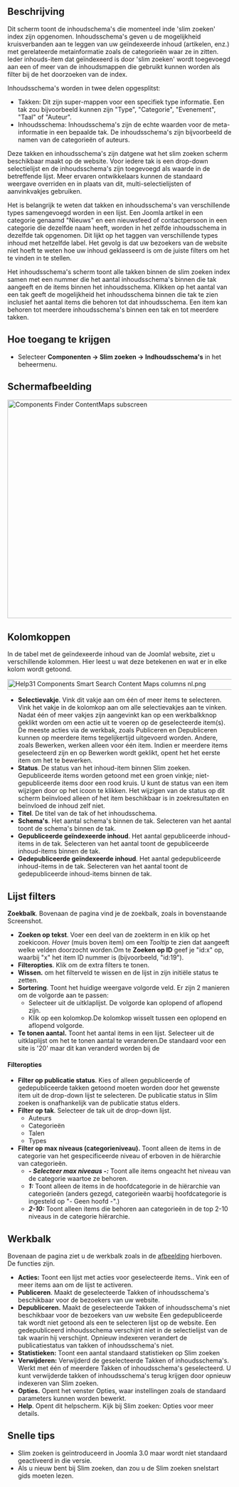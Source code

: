 <!-- Filename: Help4.x:Smart_Search:_Content_Maps / Display title: Slim zoeken: Inhoudsschema's -->

## Beschrijving

Dit scherm toont de inhoudschema's die momenteel inde 'slim zoeken'
index zijn opgenomen. Inhoudsschema's geven u de mogelijkheid
kruisverbanden aan te leggen van uw geïndexeerde inhoud (artikelen,
enz.) met gerelateerde metainformatie zoals de categorieën waar ze in
zitten. Ieder inhouds-item dat geïndexeerd is door 'slim zoeken' wordt
toegevoegd aan een of meer van de inhoudsmappen die gebruikt kunnen
worden als filter bij de het doorzoeken van de index.

Inhoudsschema's worden in twee delen opgesplitst:

- Takken: Dit zijn super-mappen voor een specifiek type informatie. Een
  tak zou bijvoorbeeld kunnen zijn "Type", "Categorie", "Evenement",
  "Taal" of "Auteur".
- Inhoudsschema: Inhoudsschema's zijn de echte waarden voor de
  meta-informatie in een bepaalde tak. De inhoudsschema's zijn
  bijvoorbeeld de namen van de categorieën of auteurs.

Deze takken en inhoudsschema's zijn datgene wat het slim zoeken scherm
beschikbaar maakt op de website. Voor iedere tak is een drop-down
selectielijst en de inhoudsschema's zijn toegevoegd als waarde in de
betreffende lijst. Meer ervaren ontwikkelaars kunnen de standaard
weergave overriden en in plaats van dit, multi-selectielijsten of
aanvinkvakjes gebruiken.

Het is belangrijk te weten dat takken en inhoudsschema's van
verschillende types samengevoegd worden in een lijst. Een Joomla artikel
in een categorie genaamd "Nieuws" en een nieuwsfeed of contactpersoon in
een categorie die dezelfde naam heeft, worden in het zelfde
inhoudsschema in dezelfde tak opgenomen. Dit lijkt op het taggen van
verschillende types inhoud met hetzelfde label. Het gevolg is dat uw
bezoekers van de website niet hoeft te weten hoe uw inhoud geklasseerd
is om de juiste filters om het te vinden in te stellen.

Het inhoudsschema's scherm toont alle takken binnen de slim zoeken index
samen met een nummer die het aantal inhoudsschema's binnen die tak
aangeeft en de items binnen het inhoudsschema. Klikken op het aantal van
een tak geeft de mogelijkheid het inhoudsschema binnen die tak te zien
inclusief het aantal items die behoren tot dat inhoudsschema. Een item
kan behoren tot meerdere inhoudsschema's binnen een tak en tot meerdere
takken.

## Hoe toegang te krijgen

- Selecteer **Componenten → Slim zoeken → Indhoudsschema's** in
  het beheermenu.

## Schermafbeelding

<img
src="https://docs.joomla.org/images/thumb/8/89/Help-4x-Components-Finder-ContentMaps-subscreen-nl.png/800px-Help-4x-Components-Finder-ContentMaps-subscreen-nl.png"
decoding="async"
srcset="https://docs.joomla.org/images/thumb/8/89/Help-4x-Components-Finder-ContentMaps-subscreen-nl.png/1200px-Help-4x-Components-Finder-ContentMaps-subscreen-nl.png 1.5x, https://docs.joomla.org/images/8/89/Help-4x-Components-Finder-ContentMaps-subscreen-nl.png 2x"
data-file-width="1215" data-file-height="745" width="800" height="491"
alt="Components Finder ContentMaps subscreen" />

## Kolomkoppen

In de tabel met de geïndexeerde inhoud van de Joomla! website, ziet u
verschillende kolommen. Hier leest u wat deze betekenen en wat er in
elke kolom wordt getoond.

<img
src="https://docs.joomla.org/images/7/78/Help31-Components-Smart-Search-Content-Maps-columns-nl.png"
decoding="async" data-file-width="1046" data-file-height="24"
width="1046" height="24"
alt="Help31 Components Smart Search Content Maps columns nl.png" />

- **Selectievakje**. Vink dit vakje aan om één of meer items te
  selecteren. Vink het vakje in de kolomkop aan om alle selectievakjes
  aan te vinken. Nadat één of meer vakjes zijn aangevinkt kan op een
  werkbalkknop geklikt worden om een actie uit te voeren op de
  geselecteerde item(s). De meeste acties via de werkbak, zoals
  Publiceren en Depubliceren kunnen op meerdere items tegelijkertijd
  uitgevoerd worden. Andere, zoals Bewerken, werken alleen voor één
  item. Indien er meerdere items geselecteerd zijn en op Bewerken wordt
  geklikt, opent het het eerste item om het te bewerken.
- **Status**. De status van het inhoud-item binnen Slim zoeken.
  Gepubliceerde items worden getoond met een groen vinkje;
  niet-gepubliceerde items door een rood kruis. U kunt de status van een
  item wijzigen door op het icoon te klikken. Het wijzigen van de status
  op dit scherm beïnvloed alleen of het item beschikbaar is in
  zoekresultaten en beïnvloed de inhoud zelf niet.
- **Titel**. De titel van de tak of het inhoudsschema.
- **Schema's**. Het aantal schema's binnen de tak. Selecteren van het
  aantal toont de schema's binnen de tak.
- **Gepubliceerde geïndexeerde inhoud**. Het aantal gepubliceerde
  inhoud-items in de tak. Selecteren van het aantal toont de
  gepubliceerde inhoud-items binnen de tak.
- **Gedepubliceerde geïndexeerde inhoud**. Het aantal gedepubliceerde
  inhoud-items in de tak. Selecteren van het aantal toont de
  gedepubliceerde inhoud-items binnen de tak.

## Lijst filters

**Zoekbalk**. Bovenaan de pagina vind je de zoekbalk, zoals in
bovenstaande Screenshot.

- **Zoeken op tekst**. Voer een deel van de zoekterm in en klik op het
  zoekicoon. *Hover* (muis boven item) om een *Tooltip* te zien dat
  aangeeft welke velden doorzocht worden.Om te **Zoeken op ID** geef je
  "id:x" op, waarbij "x" het item ID nummer is (bijvoorbeeld, "id:19").
- **Filteropties**. Klik om de extra filters te tonen.
- **Wissen.** om het filterveld te wissen en de lijst in zijn initiële
  status te zetten.
- **Sortering**. Toont het huidige weergave volgorde veld. Er zijn 2
  manieren om de volgorde aan te passen:
  - Selecteer uit de uitklaplijst. De volgorde kan oplopend of aflopend
    zijn.
  - Klik op een kolomkop.De kolomkop wisselt tussen een oplopend en
    aflopend volgorde.
- **Te tonen aantal.** Toont het aantal items in een lijst. Selecteer
  uit de uitklaplijst om het te tonen aantal te veranderen.De standaard
  voor een site is '20' maar dit kan veranderd worden bij de

#### Filteropties

- **Filter op publicatie status**. Kies of alleen gepubliceerde of
  gedepubliceerde takken getoond moeten worden door het gewenste item
  uit de drop-down lijst te selecteren. De publicatie status in Slim
  zoeken is onafhankelijk van de publicatie status elders.
- **Filter op tak**. Selecteer de tak uit de drop-down lijst.
  - Auteurs
  - Categorieën
  - Talen
  - Types
- **Filter op max niveaus (categorieniveau).** Toont alleen de items in
  de categorie van het gespecificeerde niveau of erboven in de
  hiërarchie van categorieën.
  - ***- Selecteer max niveaus -:*** Toont alle items ongeacht het
    niveau van de categorie waartoe ze behoren.
  - ***1:*** Toont alleen de items in de hoofdcategorie in de hiërarchie
    van categorieën (anders gezegd, categorieën waarbij hoofdcategorie
    is ingesteld op "- Geen hoofd -".)
  - ***2-10:*** Toont alleen items die behoren aan categorieën in de top
    2-10 niveaus in de categorie hiërarchie.

## Werkbalk

Bovenaan de pagina ziet u de werkbalk zoals in de
[afbeelding](#Schermafbeelding) hierboven. De functies zijn.

- **Acties:** Toont een lijst met acties voor geselecteerde items.. Vink
  een of meer items aan om de lijst te activeren.
- **Publiceren**. Maakt de geselecteerde Takken of inhoudsschema's
  beschikbaar voor de bezoekers van uw website.
- **Depubliceren.** Maakt de geselecteerde Takken of inhoudsschema's
  niet beschikbaar voor de bezoekers van uw website Een gedepubliceerde
  tak wordt niet getoond als een te selecteren lijst op de website. Een
  gedepubliceerd inhoudsschema verschijnt niet in de selectielijst van
  de tak waarin hij verschijnt. Opnieuw indexeren verandert de
  publicatiestatus van takken of inhoudsschema's niet.
- **Statistieken:** Toont een aantal standaard statistieken op Slim
  zoeken
- **Verwijderen:** Verwijderd de geselecteerde Takken of
  inhoudsschema's. Werkt met één of meerdere Takken of inhoudsschema's
  geselecteerd. U kunt verwijderde takken of inhoudsschema's terug
  krijgen door opnieuw indexeren van Slim zoeken.
- **Opties.** Opent het venster Opties, waar instellingen zoals de
  standaard parameters kunnen worden bewerkt.
- **Help**. Opent dit helpscherm. Kijk bij Slim zoeken:
  Opties
  voor meer details.

## Snelle tips

- Slim zoeken is geïntroduceerd in Joomla 3.0 maar wordt niet standaard
  geactiveerd in die versie.
- Als u nieuw bent bij Slim zoeken, dan zou u de Slim zoeken snelstart
  gids
  moeten lezen.
